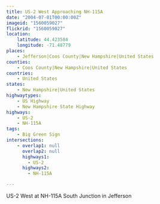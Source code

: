 ```yaml
---
title: US-2 West Approaching NH-115A
date: "2004-07-01T00:00:00Z"
imageid: "1560059027"
flickrid: "1560059027"
location:
    latitude: 44.423584
    longitude: -71.48779
places:
    - Jefferson|Coos County|New Hampshire|United States
counties:
    - Coos County|New Hampshire|United States
countries:
    - United States
states:
    - New Hampshire|United States
highwaytypes:
    - US Highway
    - New Hampshire State Highway
highways:
    - US-2
    - NH-115A
tags:
    - Big Green Sign
intersections:
    - overlap1: null
      overlap2: null
      highways1:
        - US-2
      highways2:
        - NH-115A

---
```

US-2 West at NH-115A South Junction in Jefferson